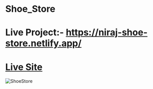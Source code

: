 # Shoe_Store

 # Live Project:- https://niraj-shoe-store.netlify.app/
# [Live Site](https://niraj-shoe-store.netlify.app/)
 
![ShoeStore](https://github.com/NIRU0802/Shoe_Store/assets/73927115/53eb2f1e-4643-49bf-85cc-1520bfec459b)
